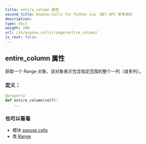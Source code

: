 ```yaml
---
title: entire_column 属性
second_title: Aspose.Cells for Python via .NET API 参考资料
description:
type: docs
weight: 280
url: /zh/aspose.cells/range/entire_column/
is_root: false
---
```

## entire_column 属性

获取一个 Range 对象，该对象表示包含指定范围的整个一列（或多列）。
### 定义：
```python
@property
def entire_column(self):
    ...
```

### 也可以看看
* 模块 [aspose.cells](../../)
* 类 [Range](/cells/python-net/zh/aspose.cells/range)

